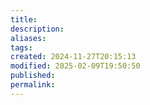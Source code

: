 ```yaml
---
title: 
description: 
aliases: 
tags: 
created: 2024-11-27T20:15:13
modified: 2025-02-09T19:50:50
published: 
permalink: 
---
```



[^1]: yes, failure sticks inside trhe mind for way longer. once the feeling of loss is established. it stays for a long time. this is interesting. you can see the glass half full to half empty very quick, but we see the glass from half empty to half full very slow. this is a recession. but we forgot to think about all the good things in our life. loss is bigger https://www.ted.com/talks/alison_ledgerwood_a_simple_trick_to_improve_positive_thinking
